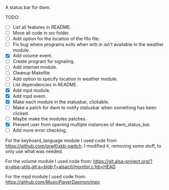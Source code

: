 A status bar for dwm.

TODO:
- [ ] List all features in README.
- [ ] Move all code in src folder.
- [ ] Add option for the location of the fifo file.
- [ ] Fix bug where programs exits when wttr.in isn't available in the weather module.
- [x] Add volume event.
- [ ] Create program for signaling.
- [ ] Add internet module.
- [ ] Cleanup Makefile.
- [ ] Add option to specify location in weather module. 
- [ ] List dependencies in README.
- [x] Add mpd module.
- [x] Add mpd event.
- [x] Make each module in the statusbar, clickable.
- [ ] Make a patch for dwm to notify statusbar when something has been clicked.
- [ ] Maybe make the modules patches.
- [x] Prevent user from opening multiple instances of dwm_status_bar.
- [ ] Add more error checking.
 
For the keyboard_language module I used code from https://github.com/grwlf/xkb-switch.
I modified it, removing some stuff, to only use what was needed.

For the volume module I used code from:
https://git.alsa-project.org/?p=alsa-utils.git;a=blob;f=alsactl/monitor.c;hb=HEAD

For the mpd module I used code from:
https://github.com/MusicPlayerDaemon/mpc
